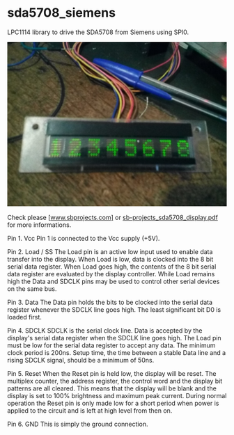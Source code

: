 # sda5708_siemens
LPC1114 library to drive the SDA5708 from Siemens using SPI0.

![sda5708](IMG_20161130_053144.jpg "sda5708")

Check please [www.sbprojects.com] or [sb-projects_sda5708_display.pdf] for more informations.


[www.sbprojects.com]: http://www.sbprojects.com/knowledge/footprints/sda5708/index.php
[sb-projects_sda5708_display.pdf]: (sb-projects_sda5708_display.pdf)

Pin 1. Vcc
Pin 1 is connected to the Vcc supply (+5V).

Pin 2. Load / SS
The Load pin is an active low input used to enable data transfer into the display. When Load is low, data is clocked into the 8 bit serial data register. When Load goes high, the contents of the 8 bit serial data register are evaluated by the display controller.
While Load remains high the Data and SDCLK pins may be used to control other serial devices on the same bus.

Pin 3. Data
The Data pin holds the bits to be clocked into the serial data register whenever the SDCLK line goes high. The least significant bit D0 is loaded first.

Pin 4. SDCLK
SDCLK is the serial clock line. Data is accepted by the display's serial data register when the SDCLK line goes high. The Load pin must be low for the serial data register to accept any data.
The minimum clock period is 200ns. Setup time, the time between a stable Data line and a rising SDCLK signal, should be a minimum of 50ns.

Pin 5. Reset
When the Reset pin is held low, the display will be reset. The multiplex counter, the address register, the control word and the display bit patterns are all cleared. This means that the display will be blank and the display is set to 100% brightness and maximum peak current.
During normal operation the Reset pin is only made low for a short period when power is applied to the circuit and is left at high level from then on.

Pin 6. GND
This is simply the ground connection. 
